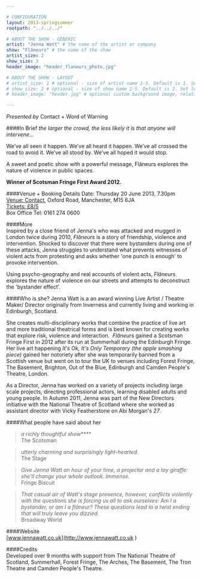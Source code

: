 ```yaml
---

# CONFIGURATION
layout: 2013-springsummer
rootpath: "../../../"

# ABOUT THE SHOW - GENERIC
artist: "Jenna Watt" # the name of the artist or company
show: "Flâneurs" # the name of the show
artist_size: 2
show_size: 3
header_image: "header_flaneurs_photo.jpg"

# ABOUT THE SHOW - LAYOUT
# artist_size: 1 # optional - size of artist name 1-5. Default is 1. Set longer names to lower values
# show_size: 2 # optional - size of show name 2-5. Default is 2. Set longer names to lower values
# header_image: "header.jpg" # optional custom background image, relative to current page

---
```

*Presented by* Contact + Word of Warning 

####In Brief
*the larger the crowd, the less likely it is that anyone will intervene...*    
 
We’ve all seen it happen. We’ve all heard it happen. We’ve all crossed the road to avoid it. We’ve all stood by. We’ve all hoped it would stop.    
 
A sweet and poetic show with a powerful message, Flâneurs explores the nature of violence in public spaces.    

**Winner of Scotsman Fringe First Award 2012.**    
    
####Venue + Booking Details
Date: Thursday 20 June 2013, 7.30pm   
[Venue: Contact](http://contactmcr.com/visit/getting-here/), Oxford Road, Manchester, M15 6JA    
[Tickets: £8/5](http://contactmcr.com/whats-on/1224-jenna-watt-flaneurs/)   
Box Office Tel: 0161 274 0600   

####More    
Inspired by a close friend of Jenna's who was attacked and mugged in London twice during 2010, *Flâneurs* is a story of friendship, violence and intervention. Shocked to discover that there were bystanders during one of these attacks, Jenna struggles to understand what prevents witnesses of violent acts from protesting and asks whether 'one punch is enough' to provoke intervention.    

Using psycho-geography and real accounts of violent acts, *Flâneurs* explores the nature of violence on our streets and attempts to deconstruct the 'bystander effect'.    

####Who is she?
Jenna Watt is a an award winning Live Artist / Theatre Maker/ Director originally from Inverness and currently living and working in Edinburgh, Scotland.    

She creates multi-disciplinary works that combine the practice of live art and more traditional theatrical forms and is best known for creating works that explore risk, violence and interaction.  *Flâneurs* gained a Scotsman Fringe First in 2012 after its run at Summerhall during the Edinburgh Fringe. Her live art happening *It's Ok, It's Only Temporary (the apple smashing piece)* gained her notoriety after she was temporarily banned from a Scottish venue but went on to tour the UK to venues including Forest Fringe, The Basement, Brighton, Out of the Blue, Edinburgh and Camden People's Theatre, London.   

As a Director, Jenna has worked on a variety of projects including large scale projects, directing professional actors, learning disabled adults and young people. In Autumn 2011, Jenna was part of the New Directors initiative with the National Theatre of Scotland where she worked as assistant director with Vicky Featherstone on Abi Morgan's *27*.    
####What people have said about her       
>*a richly thoughtful show*\*\*\*\*<br> The Scotsman  
  
>*utterly charming and surprisingly light-hearted.*<br> The Stage    
   
>*Give Jenna Watt an hour of your time, a projector and a toy giraffe: she'll change your whole outlook. Immense.*<br>Fringe Biscuit    

>*That casual air of Watt's stage presence, however, conflicts violently with the questions she is forcing us all to ask ourselves: Am I a bystander, or am I a flâneur? These questions lead to a twist ending that will truly leave you dizzied.*<br>Broadway World    
             
####Website    
[www.jennawatt.co.uk](http://www.jennawatt.co.uk )  

####Credits    
Developed over 9 months with support from The National Theatre of Scotland, Summerhall, Forest Fringe, The Arches, The Basement, The Tron Theatre and Camden People's Theatre.    

 
